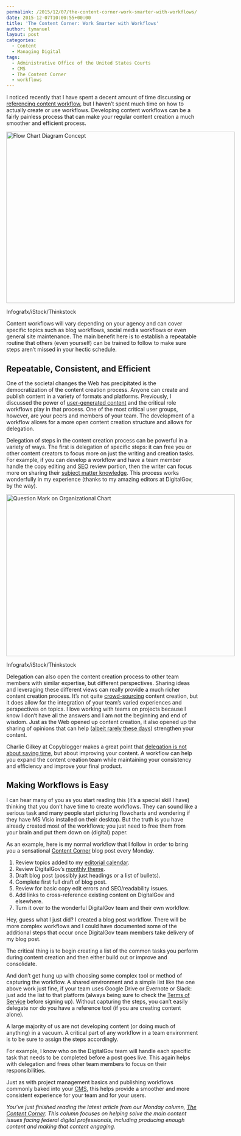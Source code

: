 ```yaml
---
permalink: /2015/12/07/the-content-corner-work-smarter-with-workflows/
date: 2015-12-07T10:00:55+00:00
title: 'The Content Corner: Work Smarter with Workflows'
author: tymanuel
layout: post
categories:
  - Content
  - Managing Digital
tags:
  - Administrative Office of the United States Courts
  - CMS
  - The Content Corner
  - workflows
---
```


I noticed recently that I have spent a decent amount of time discussing or [referencing content workflow](http://find.digitalgov.gov/search?utf8=%E2%9C%93&affiliate=digitalgov&query=workflow), but I haven’t spent much time on how to actually create or use workflows. Developing content workflows can be a fairly painless process that can make your regular content creation a much smoother and efficient process.

<div id="attachment_333282" style="width: 610px" class="wp-caption aligncenter">
  <img class="size-full wp-image-333282" src="https://s3.amazonaws.com/sitesusa/wp-content/uploads/sites/212/2015/12/600-x-450-Flow-Chart-Diagram-Concept-Infografx-iStock-Thinkstock-490245946.jpg" alt="Flow Chart Diagram Concept" width="600" height="450" />
  
  <p class="wp-caption-text">
    Infografx/iStock/Thinkstock
  </p>
</div>

Content workflows will vary depending on your agency and can cover specific topics such as blog workflows, social media workflows or even general site maintenance. The main benefit here is to establish a repeatable routine that others (even yourself) can be trained to follow to make sure steps aren’t missed in your hectic schedule.

## Repeatable, Consistent, and Efficient

One of the societal changes the Web has precipitated is the democratization of the content creation process. Anyone can create and publish content in a variety of formats and platforms. Previously, I discussed the power of [user-generated content](https://www.digitalgov.gov/2015/09/21/the-content-corner-harness-the-power-of-user-generated-content/) and the critical role workflows play in that process. One of the most critical user groups, however, are your peers and members of your team. The development of a workflow allows for a more open content creation structure and allows for delegation.

Delegation of steps in the content creation process can be powerful in a variety of ways. The first is delegation of specific steps: it can free you or other content creators to focus more on just the writing and creation tasks. For example, if you can develop a workflow and have a team member handle the copy editing and [SEO](https://www.digitalgov.gov/2015/11/30/the-content-corner-the-balance-between-seo-and-the-user/) review portion, then the writer can focus more on sharing their [subject matter knowledge](https://www.digitalgov.gov/2015/11/02/the-content-corner-the-joys-of-the-content-template/). This process works wonderfully in my experience (thanks to my amazing editors at DigitalGov, by the way).

<div id="attachment_332962" style="width: 610px" class="wp-caption aligncenter">
  <img class="size-full wp-image-332962" src="https://s3.amazonaws.com/sitesusa/wp-content/uploads/sites/212/2015/12/600-x-425-Question-Mark-on-Organizational-Chart-Business-Concept-Infografx-iStock-Thinkstock-488059434.jpg" alt="Question Mark on Organizational Chart" width="600" height="425" />
  
  <p class="wp-caption-text">
    Infografx/iStock/Thinkstock
  </p>
</div>

Delegation can also open the content creation process to other team members with similar expertise, but different perspectives. Sharing ideas and leveraging these different views can really provide a much richer content creation process. It&#8217;s not quite [crowd-sourcing](https://www.digitalgov.gov/2014/12/30/opening-government-through-federal-crowdsourcing/) content creation, but it does allow for the integration of your team&#8217;s varied experiences and perspectives on topics. I love working with teams on projects because I know I don’t have all the answers and I am not the beginning and end of wisdom. Just as the Web opened up content creation, it also opened up the sharing of opinions that can help (<a href="http://digiday.com/publishers/comments-sections/" target="_blank">albeit rarely these days</a>) strengthen your content.

Charlie Gilkey at Copyblogger makes a great point that [delegation is not about saving time](http://www.copyblogger.com/delegate-content-marketing/), but about improving your content. A workflow can help you expand the content creation team while maintaining your consistency and efficiency and improve your final product.

## Making Workflows is Easy

I can hear many of you as you start reading this (it&#8217;s a special skill I have) thinking that you don’t have time to create workflows. They can sound like a serious task and many people start picturing flowcharts and wondering if they have MS Visio installed on their desktop. But the truth is you have already created most of the workflows; you just need to free them from your brain and put them down on (digital) paper.

As an example, here is my normal workflow that I follow in order to bring you a sensational [Content Corner](https://www.digitalgov.gov/tag/the-content-corner/) blog post every Monday.

  1. Review topics added to my [editorial calendar](https://www.digitalgov.gov/2015/07/27/the-content-corner-supporting-your-content/).
  2. Review DigitalGov’s [monthly theme](https://www.digitalgov.gov/category/monthly-theme/).
  3. Draft blog post (possibly just headings or a list of bullets).
  4. Complete first full draft of blog post.
  5. Review for basic copy edit errors and SEO/readability issues.
  6. Add links to cross-reference existing content on DigitalGov and elsewhere.
  7. Turn it over to the wonderful DigitalGov team and their own workflow.

Hey, guess what I just did? I created a blog post workflow. There will be more complex workflows and I could have documented some of the additional steps that occur once DigitalGov team members take delivery of my blog post.

The critical thing is to begin creating a list of the common tasks you perform during content creation and then either build out or improve and consolidate.

And don’t get hung up with choosing some complex tool or method of capturing the workflow. A shared environment and a simple list like the one above work just fine, if your team uses Google Drive or Evernote or Slack: just add the list to that platform (always being sure to check the [Terms of Service](https://www.digitalgov.gov/resources/negotiated-terms-of-service-agreements/) before signing up). Without capturing the steps, you can’t easily delegate nor do you have a reference tool (if you are creating content alone).

A large majority of us are not developing content (or doing much of anything) in a vacuum. A critical part of any workflow in a team environment is to be sure to assign the steps accordingly.

For example, I know who on the DigitalGov team will handle each specific task that needs to be completed before a post goes live. This again helps with delegation and frees other team members to focus on their responsibilities.

Just as with project management basics and publishing workflows commonly baked into your [CMS](https://www.digitalgov.gov/2015/07/07/trends-on-tuesday-trends-in-cms/), this helps provide a smoother and more consistent experience for your team and for your users.

<div class="hdivider">
</div>

_You’ve just finished reading the latest article from our Monday column, [The Content Corner](https://www.digitalgov.gov/tag/the-content-corner/). This column focuses on helping solve the main content issues facing federal digital professionals, including producing enough content and making that content engaging._